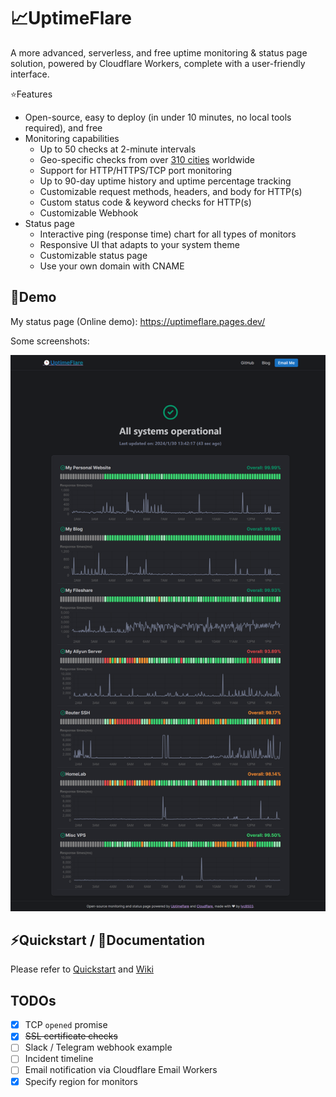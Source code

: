 # 📈UptimeFlare

A more advanced, serverless, and free uptime monitoring & status page solution, powered by Cloudflare Workers, complete with a user-friendly interface.

⭐Features
- Open-source, easy to deploy (in under 10 minutes, no local tools required), and free
- Monitoring capabilities
  - Up to 50 checks at 2-minute intervals
  - Geo-specific checks from over [310 cities](https://www.cloudflare.com/network/) worldwide
  - Support for HTTP/HTTPS/TCP port monitoring
  - Up to 90-day uptime history and uptime percentage tracking
  - Customizable request methods, headers, and body for HTTP(s)
  - Custom status code & keyword checks for HTTP(s)
  - Customizable Webhook
- Status page
  - Interactive ping (response time) chart for all types of monitors
  - Responsive UI that adapts to your system theme
  - Customizable status page
  - Use your own domain with CNAME

## 👀Demo

My status page (Online demo): https://uptimeflare.pages.dev/

Some screenshots:

![Desktop, Light theme](docs/desktop.png)

## ⚡Quickstart / 📄Documentation

Please refer to [Quickstart](https://github.com/lyc8503/UptimeFlare/wiki/Quickstart) and [Wiki](https://github.com/lyc8503/UptimeFlare/wiki)

## TODOs

- [x] TCP `opened` promise
- [x] ~~SSL certificate checks~~
- [ ] Slack / Telegram webhook example
- [ ] Incident timeline
- [ ] Email notification via Cloudflare Email Workers
- [x] Specify region for monitors
